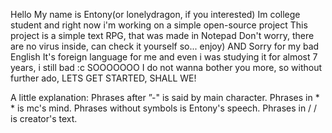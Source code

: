 Hello
My name is Entony(or lonelydragon, if you interested)
Im college student and right now i'm working on a simple open-source project
This project is a simple text RPG, that was made in Notepad
Don't worry, there are no virus inside, can check it yourself so...
enjoy)
AND
Sorry for my bad English
It's foreign language for me and even i was studying it for almost 7 years, i still bad :c
SOOOOOOO
I do not wanna bother you more, so without further ado, LETS GET STARTED, SHALL WE!

A little explanation:
Phrases after ”-" is said by main character.
Phrases in * * is mc's mind.
Phrases without symbols is Entony's speech.
Phrases in / / is creator's text.
